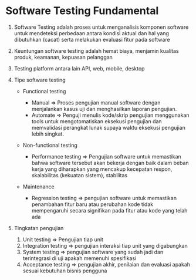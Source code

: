 # Software Testing Fundamental

1. Software Testing adalah proses untuk menganalisis komponen software untuk mendeteksi perbedaan antara kondisi aktual dan hal yang dibutuhkan (cacat) serta melakukan evaluasi fitur pada software 

2. Keuntungan software testing adalah hemat biaya, menjamin kualitas produk, keamanan, kepuasan pelanggan

3. Testing platform antara lain API, web, mobile, desktop

4. Tipe software testing
   - Functional testing
       - Manual => Proses pengujian manual software dengan menjalankan kasus uji dan menghasilkan laporan pengujian.
       - Automate => Penguji menulis kode/skrip pengujian menggunakan tools untuk mengotomatiskan eksekusi pengujian dan memvalidasi perangkat lunak supaya waktu eksekusi pengujian lebih singkat.
       
   - Non-functional testing
       - Performance testing => Pengujian software untuk memastikan bahwa software tersebut akan bekerja dengan baik dalam beban kerja yang diharapkan yang mencakup kecepatan respon, skalabilitas (kekuatan sistem), stabilitas 

   - Maintenance
       - Regression testing => pengujian software untuk memastikan penambahan fitur baru atau perubahan kode tidak mempengaruhi secara signifikan pada fitur atau kode yang telah ada

5. Tingkatan pengujian
   1. Unit testing => Pengujian tiap unit
   2. Integration testing => pengujian interaksi tiap unit yang digabungkan 
   3. System testing => pengujian software yang sudah jadi dan terintegrasi di uji apakah memenuhi spesifikasi
   4. Acceptance testing => pengujian akhir, penilaian dan evaluasi apakah sesuai kebutuhan bisnis pengguna
